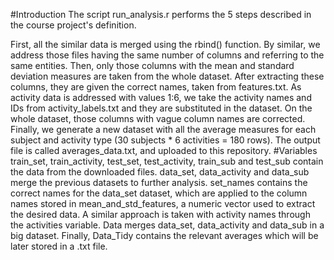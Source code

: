 #Introduction
The script run_analysis.r performs the 5 steps described in the course project's definition.

First, all the similar data is merged using the rbind() function. By similar, we address those files having the same number of columns and referring to the same entities.
Then, only those columns with the mean and standard deviation measures are taken from the whole dataset. After extracting these columns, they are given the correct names, taken from features.txt.
As activity data is addressed with values 1:6, we take the activity names and IDs from activity_labels.txt and they are substituted in the dataset.
On the whole dataset, those columns with vague column names are corrected.
Finally, we generate a new dataset with all the average measures for each subject and activity type (30 subjects * 6 activities = 180 rows). The output file is called averages_data.txt, and uploaded to this repository.
#Variables
train_set, train_activity, test_set, test_activity, train_sub and test_sub contain the data from the downloaded files.
data_set, data_activity and data_sub merge the previous datasets to further analysis.
set_names contains the correct names for the data_set dataset, which are applied to the column names stored in mean_and_std_features, a numeric vector used to extract the desired data.
A similar approach is taken with activity names through the activities variable.
Data merges data_set, data_activity and data_sub in a big dataset.
Finally, Data_Tidy contains the relevant averages which will be later stored in a .txt file. 